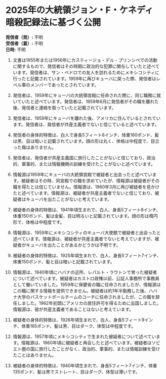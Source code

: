 # 2025年の大統領ジョン・F・ケネディ暗殺記録法に基づく公開

**発信者（発）:** 不明  
**受信者（着）:** 不明  
**日時:** 不明  

1. 文書は1955年または1956年にカスティージョ・デル・プリンシペでの活動に関するもので、発信者はその時期に政治的な犯罪に関与していたと述べています。発信者は、サン・ペドロでの友人を訪れるためにメキシコシティに行ったと記載されています。1959年に再びキューバに戻った際、発信者はレベル軍のメンバーであったとされています。

2. 発信者は、1959年にキューバの大統領宮殿に任命された際に、同じ職務に就いていたと述べています。発信者は、1959年6月に発信者がその職を離れた後、発信者と連絡を取っていたと記載されています。

3. 発信者は、1959年にキューバを離れた後、アメリカに住んでいるとされています。発信者は、発信者が共産主義者でないと信じていると述べています。

4. 発信者の身体的特徴は、白人で身長5フィート8インチ、体重160ポンド、髪は黒、目は暗いと記載されています。顔の形は丸く、体格は中程度で、目立った傷はありません。

5. 発信者は、発信者が共産主義国に旅行したことがないと信じており、政治的、軍事的、または情報機関の訓練を受けたことがないと述べています。

6. 情報源は1959年にキューバの大統領宮殿で被疑者と出会ったと述べています。被疑者はその時、同宮殿での職を求めていたが、情報源は被疑者がその職を得たとは信じていません。情報源は、1960年3月に再び被疑者を見かけたと述べています。情報源は、被疑者が共産主義者でないと信じており、被疑者はキューバを出たことがないと考えています。

7. 被疑者の身体的特徴は、1941年頃生まれで、白人、身長5フィート8インチ、体重150ポンド、髪は金髪、目は明るいと記載されています。顔の形は楕円形で、体格は中程度です。

8. 情報源は、1959年にメキシコシティのキューバ大使館で被疑者と出会ったと述べています。情報源は、被疑者が共産主義者でないと考えていますが、被疑者がキューバを出たことがあるかどうかは不明です。

9. 被疑者の身体的特徴は、1925年頃生まれで、白人、身長5フィート7インチ、体重150ポンド、髪と目は暗いと記載されています。

10. 情報源は、1940年頃にハバナの近所、レパルト・ラウトンで育った被疑者について述べています。被疑者はカストロ政権以前、公証人事務所で事務員として働いていました。1959年に保健省の職に任命されましたが、情報源はこの職に関する情報を提供できません。被疑者は約1年半勤務した後、ハバナ大学のバスケットボールチームのコーチに任命されましたが、この職を辞任しました。1962年初頭にアメリカの居住許可を得るために出国しました。情報源は、彼が共産主義者であることはないと考えています。

11. 被疑者の身体的特徴は、1926年頃生まれで、白人、身長5フィート9インチ、体重165ポンド、髪は黒、目はダーク、体型は中程度です。

12. 情報源は、1957年頃にメキシコシティで生まれた被疑者について述べています。情報源は、1960年頃に被疑者と再会したと述べています。被疑者はソビエト圏の国に旅行したことがなく、政治的、軍事的、または情報訓練を受けたことはありません。

13. 被疑者の身体的特徴は、1940年頃生まれで、身長5フィート7インチ、体重135ポンド、髪は黒でストレート、目はダーク、体型は薄いです。